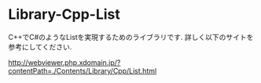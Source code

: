 # Library-Cpp-List
C++でC#のようなListを実現するためのライブラリです.
詳しく以下のサイトを参考にしてください.

http://webviewer.php.xdomain.jp/?contentPath=./Contents/Library/Cpp/List.html
